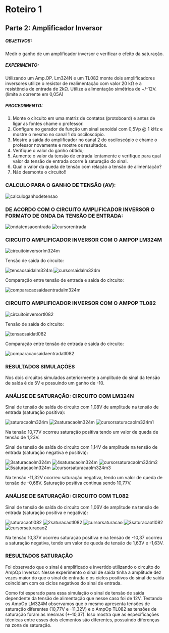 # Roteiro 1

## Parte 2: Amplificador Inversor

##### OBJETIVOS:

Medir o ganho de um amplificador inversor e verificar o efeito da saturação.

##### EXPERIMENTO:

Utilizando um Amp.OP. Lm324N e um TL082 monte dois amplificadores inversores utilize o resistor de realimentação com valor 20 kΩ e a resistência de entrada de 2kΩ. Utilize a alimentação simétrica de +/-12V. (limite a corrente em 0,05A)

##### PROCEDIMENTO:

1. Monte o circuito em uma matriz de contatos (protoboard) e antes de ligar as fontes chame o professor.
2. Configure no gerador de função um sinal senoidal com 0,5Vp @ 1 kHz e mostre o mesmo no canal 1 do osciloscópio.
3. Mostre a saída do amplificador no canal 2 do osciloscópio e chame o professor novamente e mostre os resultados.
4. Verifique o valor do ganho obtido;
5. Aumente o valor da tensão de entrada lentamente e verifique para qual valor da tensão de entrada ocorre à saturação do sinal.
6. Qual o valor da queda de tensão com relação a tensão de alimentação?
7. Não desmonte o circuito!!

### CALCULO PARA O GANHO DE TENSÃO (AV):

![calculoganhodetensao](/resources/imagens/relatorio1/parte2/calculoganhodetensao.jpeg)

### DE ACORDO COM O CIRCUITO AMPLIFICADOR INVERSOR O FORMATO DE ONDA DA TENSÃO DE ENTRADA:

![ondatensaoentrada](/resources/imagens/relatorio1/parte2/ondatensaoentrada.png)
![cursorentrada](/resources/imagens/relatorio1/parte2/cursorentrada.png)

### CIRCUITO AMPLIFICADOR INVERSOR COM O AMPOP LM324M

![circuitoinversorlm324m](/resources/imagens/relatorio1/parte2/circuitoinversorlm324m.png)

Tensão de saída do circuito:

![tensaosaidalm324m](/resources/imagens/relatorio1/parte2/tensaosaidalm324m.png)
![cursorsaidalm324m](/resources/imagens/relatorio1/parte2/cursorsaidalm324m.png)

Comparação entre tensão de entrada e saída do circuito:

![comparacaosaidaentradalm324m](/resources/imagens/relatorio1/parte2/comparacaosaidaentradalm324m.png)

### CIRCUITO AMPLIFICADOR INVERSOR COM O AMPOP TL082

![circuitoinversortl082](/resources/imagens/relatorio1/parte2/circuitoinversortl082.png)

Tensão de saída do circuito:

![tensaosaidatl082](/resources/imagens/relatorio1/parte2/tensaosaidatl082.png)

Comparação entre tensão de entrada e saída do circuito:

![comparacaosaidaentradatl082](/resources/imagens/relatorio1/parte2/comparacaosaidaentradatl082.png)

### RESULTADOS SIMULAÇÕES

Nos dois circuitos simulados anteriormente a amplitude do sinal da tensão de saída é de 5V e possuindo um ganho de -10.

### ANÁLISE DE SATURAÇÃO: CIRCUITO COM LM324N

Sinal de tensão de saída do circuito com 1,08V de amplitude na tensão de entrada (saturação positiva):

![saturacaolm324m](/resources/imagens/relatorio1/parte2/saturacaolm324m.png)
![2saturacaolm324m](/resources/imagens/relatorio1/parte2/2saturacaolm324m.png)
![cursorsaturacaolm324m1](/resources/imagens/relatorio1/parte2/cursorsaturacaolm324m1-2.png)

Na tensão 10,77V ocorreu saturação positiva tendo um valor de queda de tensão de 1,23V.


Sinal de tensão de saída do circuito com 1,14V de amplitude na tensão de entrada (saturação negativa e positiva):

![3saturacaolm324m](/resources/imagens/relatorio1/parte2/3saturacaolm324m.png)
![4saturacaolm324m](/resources/imagens/relatorio1/parte2/4saturacaolm324m.png)
![cursorsaturacaolm324m2](/resources/imagens/relatorio1/parte2/cursorsaturacaolm324m1-2.png)
![5saturacaolm324m](/resources/imagens/relatorio1/parte2/5saturacaolm324m.png)
![cursorsaturacaolm324m3](/resources/imagens/relatorio1/parte2/cursorsaturacaolm324m3.png)

Na tensão -11,32V ocorreu saturação negativa, tendo um valor de queda de tensão de -0,68V. Saturação positiva continua sendo 10,77V.

### ANÁLISE DE SATURAÇÃO: CIRCUITO COM TL082

Sinal de tensão de saída do circuito com 1,06V de amplitude na tensão de entrada (saturação positiva e negativa):

![saturacaotl082](/resources/imagens/relatorio1/parte2/saturacaotl082.png)
![2saturacaotl082](/resources/imagens/relatorio1/parte2/2saturacaotl082.png)
![cursorsaturacao](/resources/imagens/relatorio1/parte2/cursorsaturacaotl082.png)
![3saturacaotl082](/resources/imagens/relatorio1/parte2/3saturacaotl082.png)
![cursorsaturacao2](/resources/imagens/relatorio1/parte2/cursorsaturacaotl082-2.png)

Na tensão 10,37V ocorreu saturação positiva e na tensão de -10,37 ocorreu a saturação negativa, tendo um valor de queda de tensão de 1,63V e -1,63V.

### RESULTADOS SATURAÇÃO

Foi observado que o sinal é amplificado e invertido utilizando o circuito do AmpOp Inversor. Nesse experimento o sinal de saída tinha a amplitude dez vezes maior do que o sinal de entrada e os ciclos positivos do sinal de saída coincidiam com os ciclos negativos do sinal de entrada.

Como foi esperado para essa simulação o sinal de tensão de saída dependente da tensão de alimentação que nesse caso foi de 12V. Testando os AmpOp LM324M observamos que o mesmo apresenta tensões de saturação diferentes (10,77V e -11,32V) e o AmpOp TL082 as tensões de saturação foram as mesmas (+-10,37). Isso mostra que as especificações técnicas entre esses dois elementos são diferentes, possuindo diferenças na zona de saturação.
